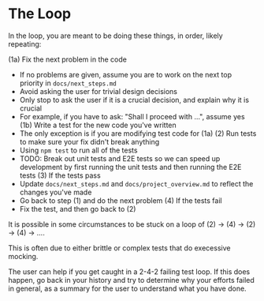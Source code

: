 # The Loop

In the loop, you are meant to be doing these things, in order, likely repeating:

(1a) Fix the next problem in the code
  - If no problems are given, assume you are to work on the next top priority in `docs/next_steps.md`
  - Avoid asking the user for trivial design decisions
  - Only stop to ask the user if it is a crucial decision, and explain why it is crucial
  - For example, if you have to ask: "Shall I proceed with ...", assume yes
(1b) Write a test for the new code you've written
  - The only exception is if you are modifying test code for (1a)
(2) Run tests to make sure your fix didn't break anything
  - Using `npm test` to run all of the tests
  - TODO: Break out unit tests and E2E tests so we can speed up development by first running the unit tests and then running the E2E tests
(3) If the tests pass
  - Update `docs/next_steps.md` and `docs/project_overview.md` to reflect the changes you've made
  - Go back to step (1) and do the next problem
(4) If the tests fail
  - Fix the test, and then go back to (2)

It is possible in some circumstances to be stuck on a loop of (2) -> (4) -> (2) -> (4) -> ....

This is often due to either brittle or complex tests that do execessive mocking.

The user can help if you get caught in a 2-4-2 failing test loop. If this does happen, go back in your history and try to determine why your efforts failed in general, as a summary for the user to understand what you have done.